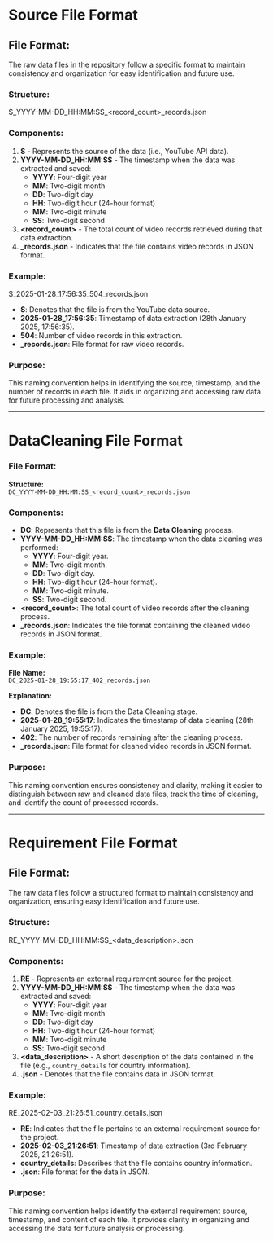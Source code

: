# Source File Format

## File Format:
The raw data files in the repository follow a specific format to maintain consistency and organization for easy identification and future use.

### Structure:
S_YYYY-MM-DD_HH:MM:SS_<record_count>_records.json

### Components:
1. **S** - Represents the source of the data (i.e., YouTube API data).
2. **YYYY-MM-DD_HH:MM:SS** - The timestamp when the data was extracted and saved:
   - **YYYY**: Four-digit year
   - **MM**: Two-digit month
   - **DD**: Two-digit day
   - **HH**: Two-digit hour (24-hour format)
   - **MM**: Two-digit minute
   - **SS**: Two-digit second
3. **<record_count>** - The total count of video records retrieved during that data extraction.
4. **_records.json** - Indicates that the file contains video records in JSON format.

### Example:
S_2025-01-28_17:56:35_504_records.json

- **S**: Denotes that the file is from the YouTube data source.
- **2025-01-28_17:56:35**: Timestamp of data extraction (28th January 2025, 17:56:35).
- **504**: Number of video records in this extraction.
- **_records.json**: File format for raw video records.

### Purpose:
This naming convention helps in identifying the source, timestamp, and the number of records in each file. It aids in organizing and accessing raw data for future processing and analysis.

---
# DataCleaning File Format

### File Format:

**Structure:**  
`DC_YYYY-MM-DD_HH:MM:SS_<record_count>_records.json`

### Components:

- **DC**: Represents that this file is from the **Data Cleaning** process.  
- **YYYY-MM-DD_HH:MM:SS**: The timestamp when the data cleaning was performed:  
  - **YYYY**: Four-digit year.  
  - **MM**: Two-digit month.  
  - **DD**: Two-digit day.  
  - **HH**: Two-digit hour (24-hour format).  
  - **MM**: Two-digit minute.  
  - **SS**: Two-digit second.  
- **<record_count>**: The total count of video records after the cleaning process.  
- **_records.json**: Indicates the file format containing the cleaned video records in JSON format.  


### Example:

**File Name:**  
`DC_2025-01-28_19:55:17_402_records.json`  

**Explanation:**  
- **DC**: Denotes the file is from the Data Cleaning stage.  
- **2025-01-28_19:55:17**: Indicates the timestamp of data cleaning (28th January 2025, 19:55:17).  
- **402**: The number of records remaining after the cleaning process.  
- **_records.json**: File format for cleaned video records in JSON format.  

### Purpose:

This naming convention ensures consistency and clarity, making it easier to distinguish between raw and cleaned data files, track the time of cleaning, and identify the count of processed records.

---
# Requirement File Format

## File Format:
The raw data files follow a structured format to maintain consistency and organization, ensuring easy identification and future use.

### Structure:
RE_YYYY-MM-DD_HH:MM:SS_<data_description>.json

### Components:
1. **RE** - Represents an external requirement source for the project.
2. **YYYY-MM-DD_HH:MM:SS** - The timestamp when the data was extracted and saved:
   - **YYYY**: Four-digit year
   - **MM**: Two-digit month
   - **DD**: Two-digit day
   - **HH**: Two-digit hour (24-hour format)
   - **MM**: Two-digit minute
   - **SS**: Two-digit second
3. **<data_description>** - A short description of the data contained in the file (e.g., `country_details` for country information).
4. **.json** - Denotes that the file contains data in JSON format.

### Example:
RE_2025-02-03_21:26:51_country_details.json

- **RE**: Indicates that the file pertains to an external requirement source for the project.
- **2025-02-03_21:26:51**: Timestamp of data extraction (3rd February 2025, 21:26:51).
- **country_details**: Describes that the file contains country information.
- **.json**: File format for the data in JSON.

### Purpose:
This naming convention helps identify the external requirement source, timestamp, and content of each file. It provides clarity in organizing and accessing the data for future analysis or processing.


